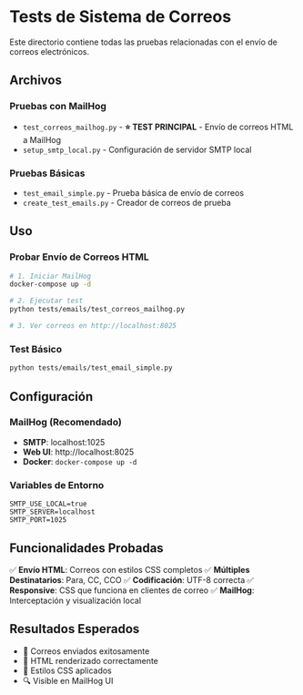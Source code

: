 # Tests de Sistema de Correos

Este directorio contiene todas las pruebas relacionadas con el envío de correos electrónicos.

## Archivos

### Pruebas con MailHog
- `test_correos_mailhog.py` - **⭐ TEST PRINCIPAL** - Envío de correos HTML a MailHog
- `setup_smtp_local.py` - Configuración de servidor SMTP local

### Pruebas Básicas
- `test_email_simple.py` - Prueba básica de envío de correos
- `create_test_emails.py` - Creador de correos de prueba

## Uso

### Probar Envío de Correos HTML
```bash
# 1. Iniciar MailHog
docker-compose up -d

# 2. Ejecutar test
python tests/emails/test_correos_mailhog.py

# 3. Ver correos en http://localhost:8025
```

### Test Básico
```bash
python tests/emails/test_email_simple.py
```

## Configuración

### MailHog (Recomendado)
- **SMTP**: localhost:1025
- **Web UI**: http://localhost:8025
- **Docker**: `docker-compose up -d`

### Variables de Entorno
```env
SMTP_USE_LOCAL=true
SMTP_SERVER=localhost
SMTP_PORT=1025
```

## Funcionalidades Probadas

✅ **Envío HTML**: Correos con estilos CSS completos
✅ **Múltiples Destinatarios**: Para, CC, CCO
✅ **Codificación**: UTF-8 correcta 
✅ **Responsive**: CSS que funciona en clientes de correo
✅ **MailHog**: Interceptación y visualización local

## Resultados Esperados

- 📧 Correos enviados exitosamente
- 🎨 HTML renderizado correctamente  
- 📱 Estilos CSS aplicados
- 🔍 Visible en MailHog UI
